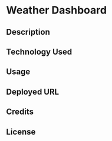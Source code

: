 # Weather Dashboard


## Description

## Technology Used



## Usage





## Deployed URL


## Credits



## License


